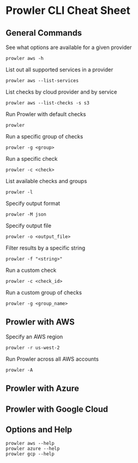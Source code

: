 # Prowler CLI Cheat Sheet

## General Commands

See what options are available for a given provider
```
prowler aws -h
```

List out all supported services in a provider
```
prowler aws --list-services
```

List checks by cloud provider and by service
```
prowler aws --list-checks -s s3
```

Run Prowler with default checks
```
prowler
```

Run a specific group of checks
```
prowler -g <group>
```

Run a specific check
```
prowler -c <check>
```

List available checks and groups
```
prowler -l
```

Specify output format
```
prowler -M json
```

Specify output file
```
prowler -o <output_file>
```

Filter results by a specific string
```
prowler -f "<string>"
```

Run a custom check
```
prowler -c <check_id>
```

Run a custom group of checks
```
prowler -g <group_name>
```

## Prowler with AWS

Specify an AWS region
```
prowler -r us-west-2
```

Run Prowler across all AWS accounts
```
prowler -A
```

## Prowler with Azure

## Prowler with Google Cloud

## Options and Help

```
prowler aws --help
prowler azure --help
prowler gcp --help
```